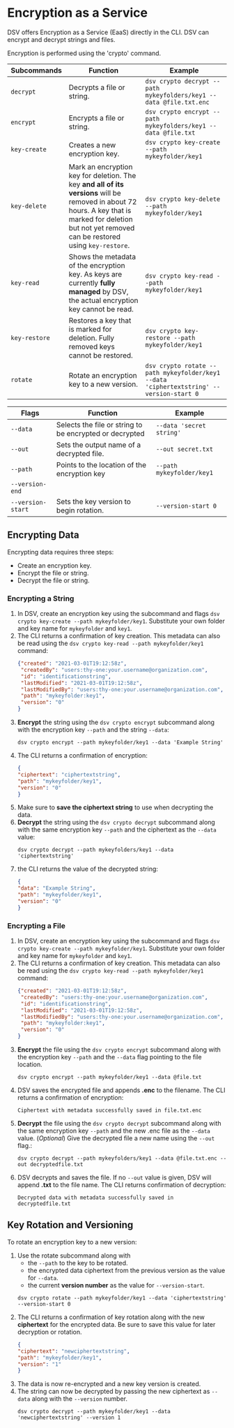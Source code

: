 [title]: # (Encryption as a Service)
[tags]: # (DevOps Secrets Vault,DSV,)
[priority]: # (6600)

# Encryption as a Service

DSV offers Encryption as a Service (EaaS) directly in the CLI. DSV can encrypt and decrypt strings and files.

Encryption is performed using the 'crypto' command.

|Subcommands|Function|Example|
|-|-|-|
|`decrypt`| Decrypts a file or string.| `dsv crypto decrypt --path mykeyfolders/key1 --data @file.txt.enc` |
|`encrypt`| Encrypts a file or string.| `dsv crypto encrypt --path mykeyfolders/key1 --data @file.txt` |
|`key-create`| Creates a new encryption key.| `dsv crypto key-create --path mykeyfolder/key1`|
|`key-delete`| Mark an encryption key for deletion. The key **and all of its versions** will be removed in about 72 hours. A key that is marked for deletion but not yet removed can be restored using `key-restore`.| `dsv crypto key-delete --path mykeyfolder/key1`|
|`key-read`| Shows the metadata of the encryption key. As keys are currently **fully managed** by DSV, the actual encryption key cannot be read.| `dsv crypto key-read --path mykeyfolder/key1`|
|`key-restore`| Restores a key that is marked for deletion. Fully removed keys cannot be restored.| `dsv crypto key-restore --path mykeyfolder/key1`|
|`rotate`| Rotate an encryption key to a new version.| `dsv crypto rotate --path mykeyfolder/key1 --data 'ciphertextstring' --version-start 0`|

|Flags|Function|Example|
|-|-|-|
|`--data`| Selects the file or string to be encrypted or decrypted| `--data 'secret string'`|
|`--out`| Sets the output name of a decrypted file.| `--out secret.txt`|
|`--path`| Points to the location of the encryption key| `--path mykeyfolder/key1`|
|`--version-end`| 
|`--version-start`| Sets the key version to begin rotation.| `--version-start 0`|
## Encrypting Data

Encrypting data requires three steps:

* Create an encryption key.
* Encrypt the file or string.
* Decrypt the file or string.

### Encrypting a String

1. In DSV, create an encryption key using the subcommand and flags `dsv crypto key-create --path mykeyfolder/key1`. Substitute your own folder and key name for `mykeyfolder` and `key1`.
1. The CLI returns a confirmation of key creation. This metadata can also be read using the `dsv crypto key-read --path mykeyfolder/key1` command:
    ```json
    {"created": "2021-03-01T19:12:58z",
     "createdBy": "users:thy-one:your.username@organization.com",
     "id": "identificationstring",
     "lastModified": "2021-03-01T19:12:58z",
     "lastModifiedBy": "users:thy-one:your.username@organization.com",
     "path": "mykeyfolder:key1",
     "version": "0"
    }
    ```
1. **Encrypt** the string using the `dsv crypto encrypt` subcommand along with the encryption key `--path` and the string `--data`:
    ```
    dsv crypto encrypt --path mykeyfolder/key1 --data 'Example String'
    ```
1. The CLI returns a confirmation of encryption:
    ```json
    {
    "ciphertext": "ciphertextstring",
    "path": "mykeyfolder/key1",
    "version": "0"
    }
    ```
1. Make sure to **save the ciphertext string** to use when decrypting the data.
1. **Decrypt** the string using the `dsv crypto decrypt` subcommand along with the same encryption key `--path` and the ciphertext as the `--data` value:
    ```
    dsv crypto decrypt --path mykeyfolders/key1 --data 'ciphertextstring'
    ```
1. the CLI returns the value of the decrypted string:
    ```json
    {
    "data": "Example String",
    "path": "mykeyfolder/key1",
    "version": "0"
    }
    ```

### Encrypting a File

1. In DSV, create an encryption key using the subcommand and flags `dsv crypto key-create --path mykeyfolder/key1`. Substitute your own folder and key name for `mykeyfolder` and `key1`.
1. The CLI returns a confirmation of key creation. This metadata can also be read using the `dsv crypto key-read --path mykeyfolder/key1` command:
    ```json
    {"created": "2021-03-01T19:12:58z",
     "createdBy": "users:thy-one:your.username@organization.com",
     "id": "identificationstring",
     "lastModified": "2021-03-01T19:12:58z",
     "lastModifiedBy": "users:thy-one:your.username@organization.com",
     "path": "mykeyfolder:key1",
     "version": "0"
    }
    ```
1. **Encrypt** the file using the `dsv crypto encrypt` subcommand along with the encryption key `--path` and the `--data` flag pointing to the file location.
    ```
    dsv crypto encrypt --path mykeyfolder/key1 --data @file.txt
    ```
1. DSV saves the encrypted file and appends **.enc** to the filename. The CLI returns a confirmation of encryption:
    ```
    Ciphertext with metadata successfully saved in file.txt.enc
    ```
1. **Decrypt** the file using the `dsv crypto decrypt` subcommand along with the same encryption key `--path` and the new .enc file as the `--data` value. (*Optional*) Give the decrypted file a new name using the `--out` flag.:
    ```
    dsv crypto decrypt --path mykeyfolders/key1 --data @file.txt.enc --out decryptedfile.txt
    ```
1. DSV decrypts and saves the file. If no `--out` value is given, DSV will append **.txt** to the file name. The CLI returns confirmation of decryption:
    ```
    Decrypted data with metadata successfully saved in decryptedfile.txt
    ```

## Key Rotation and Versioning

To rotate an encryption key to a new version:

1. Use the rotate subcommand along with
    * the `--path` to the key to be rotated.
    * the encrypted data ciphertext from the previous version as the value for `--data`.
    * the current **version number** as the value for `--version-start`.
    ```
    dsv crypto rotate --path mykeyfolder/key1 --data 'ciphertextstring' --version-start 0
    ```
1. The CLI returns a confirmation of key rotation along with the new **ciphertext** for the encrypted data. Be sure to save this value for later decryption or rotation.
    ```json
    {
    "ciphertext": "newciphertextstring",
    "path": "mykeyfolder/key1",
    "version": "1"
    }
    ```
1. The data is now re-encrypted and a new key version is created.
1. The string can now be decrypted by passing the new ciphertext as `--data` along with the `--version` number.
    ```
    dsv crypto decrypt --path mykeyfolder/key1 --data 'newciphertextstring' --version 1
    ```
